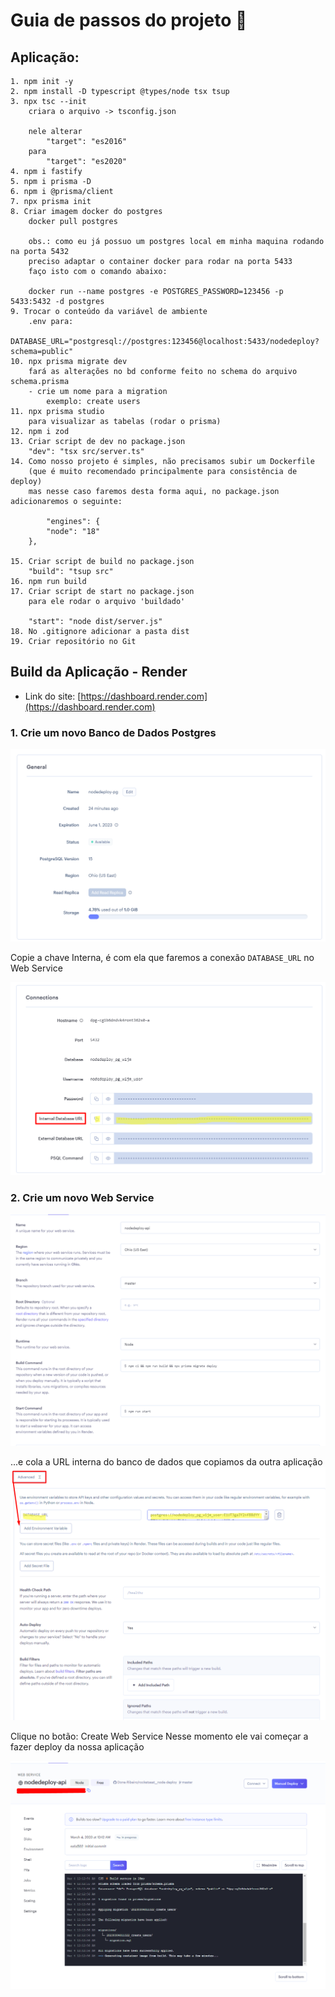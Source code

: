 # Guia de passos do projeto 🚀

## Aplicação:

```
1. npm init -y
2. npm install -D typescript @types/node tsx tsup
3. npx tsc --init
	criara o arquivo -> tsconfig.json

	nele alterar
		"target": "es2016"
	para
		"target": "es2020"
4. npm i fastify
5. npm i prisma -D
6. npm i @prisma/client
7. npx prisma init
8. Criar imagem docker do postgres
	docker pull postgres

	obs.: como eu já possuo um postgres local em minha maquina rodando na porta 5432
	preciso adaptar o container docker para rodar na porta 5433
	faço isto com o comando abaixo:

	docker run --name postgres -e POSTGRES_PASSWORD=123456 -p 5433:5432 -d postgres
9. Trocar o conteúdo da variável de ambiente
	.env para:
	DATABASE_URL="postgresql://postgres:123456@localhost:5433/nodedeploy?schema=public"
10. npx prisma migrate dev
	fará as alterações no bd conforme feito no schema do arquivo schema.prisma
	- crie um nome para a migration
		exemplo: create users
11. npx prisma studio
	para visualizar as tabelas (rodar o prisma)
12. npm i zod
13. Criar script de dev no package.json
	"dev": "tsx src/server.ts"
14. Como nosso projeto é simples, não precisamos subir um Dockerfile
	(que é muito recomendado principalmente para consistência de deploy)
	mas nesse caso faremos desta forma aqui, no package.json adicionaremos o seguinte:

		"engines": {
    	"node": "18"
  	},

15. Criar script de build no package.json
	"build": "tsup src"
16. npm run build
17. Criar script de start no package.json
	para ele rodar o arquivo 'buildado'

	"start": "node dist/server.js"
18. No .gitignore adicionar a pasta dist
19. Criar repositório no Git
```

## Build da Aplicação - Render

- Link do site: [https://dashboard.render.com](https://dashboard.render.com)

### 1. Crie um novo Banco de Dados Postgres

<img src="./docs/img/bd_1.png" />

Copie a chave Interna, é com ela que faremos a conexão
`DATABASE_URL` no Web Service

<img src="./docs/img/bd_2.png" />

### 2. Crie um novo Web Service

<img src="./docs/img/ws_1.png" />

...e cola a URL interna do banco de dados que copiamos da outra aplicação
<img src="./docs/img/ws_2.png" />

Clique no botão: Create Web Service
Nesse momento ele vai começar a fazer deploy da nossa aplicação

<img src="./docs/img/ws_3.png" />